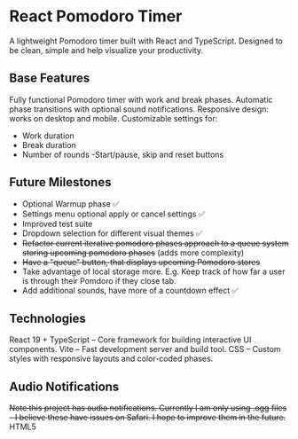 # React Pomodoro Timer

A lightweight Pomodoro timer built with React and TypeScript. Designed to be clean, simple and help visualize your productivity.

## Base Features

Fully functional Pomodoro timer with work and break phases.
Automatic phase transitions with optional sound notifications.
Responsive design: works on desktop and mobile.
Customizable settings for:

- Work duration
- Break duration
- Number of rounds
  -Start/pause, skip and reset buttons

## Future Milestones

- Optional Warmup phase ✅
- Settings menu optional apply or cancel settings ✅
- Improved test suite
- Dropdown selection for different visual themes ✅
- ~~Refactor current iterative pomodoro phases approach to a queue system storing upcoming pomodoro phases~~ (adds more complexity)
- ~~Have a "queue" button, that displays upcoming Pomodoro stores~~
- Take advantage of local storage more. E.g. Keep track of how far a user is through their Pomdoro if they close tab.
- Add additional sounds, have more of a countdown effect ✅

## Technologies

React 19 + TypeScript – Core framework for building interactive UI components.
Vite – Fast development server and build tool.
CSS – Custom styles with responsive layouts and color-coded phases.

## Audio Notifications

~~Note this project has audio notifications. Currently I am only using .ogg files - I believe these have issues on Safari. I hope to improve them in the future.~~
HTML5 <audio> is now done with 2 .wav files - I checked with a few browsers and did not find issues. Please feel free to report if any suggestions for improvements.
